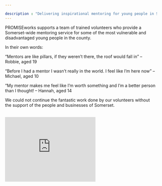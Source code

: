 ```yaml
---

description : "Delivering inspirational mentoring for young people in Somerset"
---
```


PROMISEworks supports a team of trained volunteers who provide a Somerset-wide mentoring service for some of the most vulnerable and disadvantaged young people in the county.

In their own words:

“Mentors are like pillars, if they weren’t there, the roof would fall in” – Robbie, aged 19

“Before I had a mentor I wasn’t really in the world.  I feel like I’m here now” – Michael, aged 10  

“My mentor makes me feel like I’m worth something and I’m a better person than I thought! – Hannah, aged 14

We could not continue the fantastic work done by our volunteers without the support of the people and businesses of Somerset.

<br>

<div id="otfacebook-2" class="widget ot-facebook shadow-little"><div class="fb-widget"><script src="http://connect.facebook.net/en_US/all.js#xfbml=1"></script><fb:like-box href="https://www.facebook.com/PROMISEworks" width="300" connections="10" stream="false" border_color="#fff" header="false" class=" fb_iframe_widget" fb-xfbml-state="rendered" fb-iframe-plugin-query="app_id=&amp;connections=10&amp;container_width=0&amp;header=false&amp;href=https%3A%2F%2Fwww.facebook.com%2FPROMISEworks&amp;locale=en_US&amp;sdk=joey&amp;stream=false&amp;width=300"><span style="vertical-align: bottom; width: 300px; height: 214px;"><iframe name="f37285fcb477f58" width="300px" height="1000px" frameborder="0" allowtransparency="true" allowfullscreen="true" scrolling="no" title="fb:like_box Facebook Social Plugin" src="https://www.facebook.com/plugins/like_box.php?app_id=&amp;channel=http%3A%2F%2Fstaticxx.facebook.com%2Fconnect%2Fxd_arbiter%2Fr%2FXBwzv5Yrm_1.js%3Fversion%3D42%23cb%3Df2b7abf121cf4a4%26domain%3Dpromiseworks.org.uk%26origin%3Dhttp%253A%252F%252Fpromiseworks.org.uk%252Ff34b6c9844e8a0c%26relation%3Dparent.parent&amp;connections=10&amp;container_width=0&amp;header=false&amp;href=https%3A%2F%2Fwww.facebook.com%2FPROMISEworks&amp;locale=en_US&amp;sdk=joey&amp;stream=false&amp;width=300" style="border: none; visibility: visible; width: 300px; height: 214px;" class=""></iframe></span></fb:like-box></div></div>
